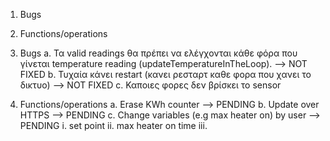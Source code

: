 1. Bugs
2. Functions/operations











1. Bugs
	a. Τα valid readings θα πρέπει να ελέγχονται κάθε φόρα που γίνεται temperature reading (updateTemperatureInTheLoop).			--> NOT FIXED
	b. Τυχαία κάνει restart	(κανει ρεσταρτ καθε φορα που χανει το δικτυο)															--> NOT FIXED
	c. Καποιες φορες δεν βρίσκει το sensor
	
2. Functions/operations
	a. Erase KWh counter																											--> PENDING
	b. Update over HTTPS																											--> PENDING
	c. Change variables (e.g max heater on) by user																					--> PENDING
		i. set point
		ii. max heater on time
		iii. 